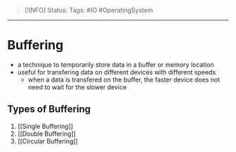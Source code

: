 > [!INFO]
> Status:
> Tags: #IO #OperatingSystem  

----
# Buffering
- a technique to temporarily store data in a buffer or memory location
- useful for transfering data on different devices with different speeds
	- when a data is transfered on the buffer, the faster device does not need to wait for the slower device 

## Types of Buffering 
1. [[Single Buffering]]
2. [[Double Buffering]]
3. [[Circular Buffering]]